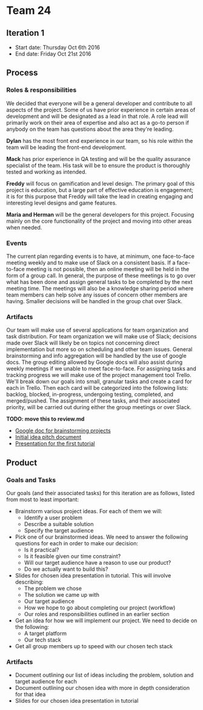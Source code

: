 # Team 24

## Iteration 1

 * Start date: Thursday Oct 6th 2016
 * End date: Friday Oct 21st 2016

## Process

### Roles & responsibilities

We decided that everyone will be a general developer and contribute to all aspects of the project. Some of us have prior experience in certain areas of development and will be designated as a lead in that role. A role lead will primarily work on their area of expertise and also act as a go-to person if anybody on the team has questions about the area they're leading.

**Dylan** has the most front end experience in our team, so his role within the team will be leading the front-end development.

**Mack** has prior experience in QA testing and will be the quality assurance specialist of the team. His task will be to ensure the product is thoroughly tested and working as intended.

**Freddy** will focus on gamification and level design. The primary goal of this project is education, but a large part of effective education is engagement; it is for this purpose that Freddy will take the lead in creating engaging and interesting level designs and game features.

**Maria and Herman** will be the general developers for this project. Focusing mainly on the core functionality of the project and moving into other areas when needed.

### Events

The current plan regarding events is to have, at minimum, one face-to-face meeting weekly and to make use of Slack on a consistent basis. If a face-to-face meeting is not possible, then an online meeting will be held in the form of a group call. In general, the purpose of these meetings is to go over what has been done and assign general tasks to be completed by the next meeting time. The meetings will also be a knowledge sharing period where team members can help solve any issues of concern other members are having. Smaller decisions will be handled in the group chat over Slack.
 
### Artifacts

Our team will make use of several applications for team organization and task distribution. For team organization we will make use of Slack; decisions made over Slack will likely be on topics not concerning direct implementation but more so on scheduling and other team issues. General brainstorming and info aggregation will be handled by the use of google docs. The group editing allowed by Google docs will also assist during weekly meetings if we unable to meet face-to-face. For assigning tasks and tracking progress we will make use of the project management tool Trello. We'll break down our goals into small, granular tasks and create a card for each in Trello. Then each card will be categorized into the following lists: backlog, blocked, in-progress, undergoing testing, completed, and merged/pushed. The assignment of these tasks, and their associated priority, will be carried out during either the group meetings or over Slack.

**TODO: move this to review.md**
* [Google doc for brainstorming projects](https://docs.google.com/document/d/1tk2mM-Xtwt5FsJttGMynXladwTwrXXg8JyssoEF-3R4)
* [Initial idea pitch document](https://docs.google.com/document/d/1ZudBNRvR8-_ENPn0iIKP1kgpEqE3eHTR9S8XgofgTZ0)
* [Presentation for the first tutorial](https://docs.google.com/presentation/d/11heSnry-yuDU1Bd7YDkrXR6Lu127vbpL4n35MP0dL-g)

## Product

### Goals and Tasks

Our goals (and their associated tasks) for this iteration are as follows, listed from most to least important:

* Brainstorm various project ideas. For each of them we will:
  * Identify a user problem
  * Describe a suitable solution
  * Specify the target audience
* Pick one of our brainstormed ideas. We need to answer the following questions for each in order to make our decision:
  * Is it practical?
  * Is it feasible given our time constraint?
  * Will our target audience have a reason to use our product?
  * Do we actually want to build this?
* Slides for chosen idea presentation in tutorial. This will involve describing:
  * The problem we chose
  * The solution we came up with
  * Our target audience
  * How we hope to go about completing our project (workflow)
  * Our roles and responsibilities outlined in an earlier section
* Get an idea for how we will implement our project. We need to decide on the following:
  * A target platform
  * Our tech stack
* Get all group members up to speed with our chosen tech stack

### Artifacts

* Document outlining our list of ideas including the problem, solution and target audience for each
* Document outlining our chosen idea with more in depth consideration for that idea
* Slides for our chosen idea presentation in tutorial
